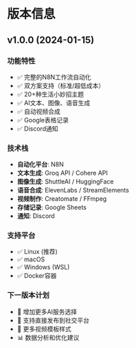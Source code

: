 # 版本信息

## v1.0.0 (2024-01-15)

### 功能特性
- ✅ 完整的N8N工作流自动化
- ✅ 双方案支持（标准/超低成本）
- ✅ 20+种生活小妙招主题
- ✅ AI文本、图像、语音生成
- ✅ 自动视频合成
- ✅ Google表格记录
- ✅ Discord通知

### 技术栈
- **自动化平台**: N8N
- **文本生成**: Groq API / Cohere API
- **图像生成**: ShuttleAI / HuggingFace
- **语音合成**: ElevenLabs / StreamElements
- **视频制作**: Creatomate / FFmpeg
- **存储记录**: Google Sheets
- **通知**: Discord

### 支持平台
- ✅ Linux (推荐)
- ✅ macOS
- ✅ Windows (WSL)
- ✅ Docker容器

### 下一版本计划
- 🔄 增加更多AI服务选择
- 📱 支持直接发布到社交平台
- 🎨 更多视频模板样式
- 📊 数据分析和优化建议

